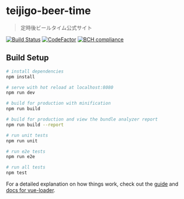 # teijigo-beer-time

> 定時後ビールタイム公式サイト

[![Build Status](https://travis-ci.com/makowis/teijigo-beer-time.svg?branch=master)](https://travis-ci.com/makowis/teijigo-beer-time)
[![CodeFactor](https://www.codefactor.io/repository/github/makowis/teijigo-beer-time/badge)](https://www.codefactor.io/repository/github/makowis/teijigo-beer-time)
[![BCH compliance](https://bettercodehub.com/edge/badge/makowis/teijigo-beer-time?branch=master)](https://bettercodehub.com/)

## Build Setup

``` bash
# install dependencies
npm install

# serve with hot reload at localhost:8080
npm run dev

# build for production with minification
npm run build

# build for production and view the bundle analyzer report
npm run build --report

# run unit tests
npm run unit

# run e2e tests
npm run e2e

# run all tests
npm test
```

For a detailed explanation on how things work, check out the [guide](http://vuejs-templates.github.io/webpack/) and [docs for vue-loader](http://vuejs.github.io/vue-loader).
